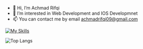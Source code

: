 - 👋 Hi, I’m Achmad Rifqi
- 👀 I’m interested in Web Development and IOS Developmnet
- 📫 You can contact me by email achmadrifqi09@gmail.com
  
[![My Skills](https://skillicons.dev/icons?i=html,css,js,jquery,npm,ts,bootstrap,tailwind,react,nextjs,vite,mysql,firebase,mongodb,prisma,nodejs,swift,php,express,nestjs,laravel,docker,git,github,git,ubuntu,figma,webstorm,phpstorm,postman)](https://skillicons.dev)

![Top Langs](https://github-readme-stats.vercel.app/api/top-langs/?username=achmadrifqi09&layout=compact&theme=transparent)
